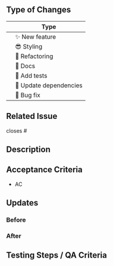 ## Type of Changes

<!-- Put an `✓` for the applicable box: -->

|     | Type                       |
| --- | -------------------------- |
|     | :sparkles: New feature     |
|     | :sunglasses: Styling       |
|     | :hammer: Refactoring       |
|     | :scroll: Docs              |
|     | :100: Add tests            |
|     | :link: Update dependencies |
|     | :bug: Bug fix              |

## Related Issue

<!-- If you write "closes" followed by the Github issue number, it will automatically close the issue for you when the PR merges -->

closes #

## Description

<!-- What does this code change? Why did I choose this approach? Did I learn anything worth sharing? Reminder: This will be a publicly facing representation of your work (READ: help you land that sweet dev gig). -->

## Acceptance Criteria

<!-- Include AC from the Github issue -->

- AC

## Updates

### Before

<!-- If UI feature, take provide screenshots -->

### After

<!-- If UI feature, take provide screenshots -->

## Testing Steps / QA Criteria

<!-- Provide steps the other cohort members and mentors need to follow to properly test your additions. -->
